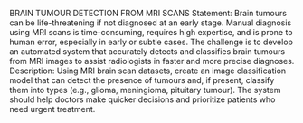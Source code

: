 BRAIN TUMOUR DETECTION FROM MRI SCANS
Statement:
Brain tumours can be life-threatening if not diagnosed at an early stage. Manual diagnosis using MRI scans is time-consuming, requires high expertise, and is prone to human error, especially in early or subtle cases.
The challenge is to develop an automated system that accurately detects and classifies brain tumours from MRI images to assist radiologists in faster and more precise diagnoses.
Description:
Using MRI brain scan datasets, create an image classification model that can detect the presence of tumours and, if present, classify them into types (e.g., glioma, meningioma, pituitary tumour). 
The system should help doctors make quicker decisions and prioritize patients who need urgent treatment.
